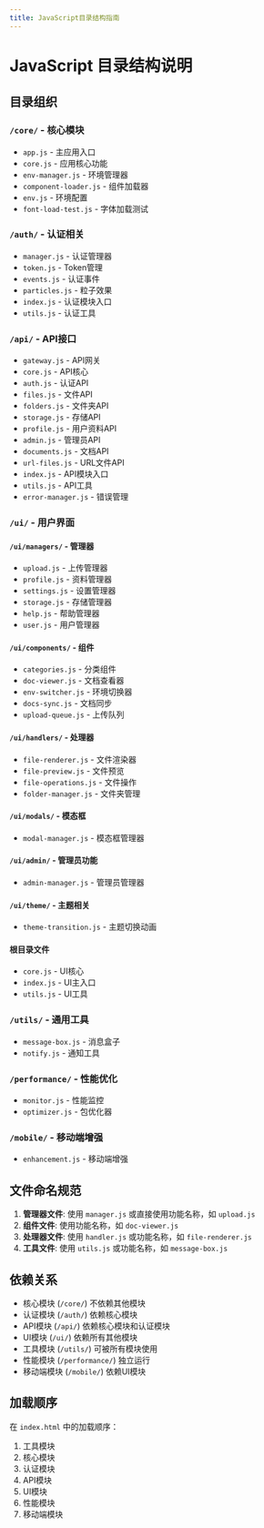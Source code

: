 ```yaml
---
title: JavaScript目录结构指南
---
```


# JavaScript 目录结构说明

## 目录组织

### `/core/` - 核心模块
- `app.js` - 主应用入口
- `core.js` - 应用核心功能
- `env-manager.js` - 环境管理器
- `component-loader.js` - 组件加载器
- `env.js` - 环境配置
- `font-load-test.js` - 字体加载测试

### `/auth/` - 认证相关
- `manager.js` - 认证管理器
- `token.js` - Token管理
- `events.js` - 认证事件
- `particles.js` - 粒子效果
- `index.js` - 认证模块入口
- `utils.js` - 认证工具

### `/api/` - API接口
- `gateway.js` - API网关
- `core.js` - API核心
- `auth.js` - 认证API
- `files.js` - 文件API
- `folders.js` - 文件夹API
- `storage.js` - 存储API
- `profile.js` - 用户资料API
- `admin.js` - 管理员API
- `documents.js` - 文档API
- `url-files.js` - URL文件API
- `index.js` - API模块入口
- `utils.js` - API工具
- `error-manager.js` - 错误管理

### `/ui/` - 用户界面
#### `/ui/managers/` - 管理器
- `upload.js` - 上传管理器
- `profile.js` - 资料管理器
- `settings.js` - 设置管理器
- `storage.js` - 存储管理器
- `help.js` - 帮助管理器
- `user.js` - 用户管理器

#### `/ui/components/` - 组件
- `categories.js` - 分类组件
- `doc-viewer.js` - 文档查看器
- `env-switcher.js` - 环境切换器
- `docs-sync.js` - 文档同步
- `upload-queue.js` - 上传队列

#### `/ui/handlers/` - 处理器
- `file-renderer.js` - 文件渲染器
- `file-preview.js` - 文件预览
- `file-operations.js` - 文件操作
- `folder-manager.js` - 文件夹管理

#### `/ui/modals/` - 模态框
- `modal-manager.js` - 模态框管理器

#### `/ui/admin/` - 管理员功能
- `admin-manager.js` - 管理员管理器

#### `/ui/theme/` - 主题相关
- `theme-transition.js` - 主题切换动画

#### 根目录文件
- `core.js` - UI核心
- `index.js` - UI主入口
- `utils.js` - UI工具

### `/utils/` - 通用工具
- `message-box.js` - 消息盒子
- `notify.js` - 通知工具

### `/performance/` - 性能优化
- `monitor.js` - 性能监控
- `optimizer.js` - 包优化器

### `/mobile/` - 移动端增强
- `enhancement.js` - 移动端增强

## 文件命名规范

1. **管理器文件**: 使用 `manager.js` 或直接使用功能名称，如 `upload.js`
2. **组件文件**: 使用功能名称，如 `doc-viewer.js`
3. **处理器文件**: 使用 `handler.js` 或功能名称，如 `file-renderer.js`
4. **工具文件**: 使用 `utils.js` 或功能名称，如 `message-box.js`

## 依赖关系

- 核心模块 (`/core/`) 不依赖其他模块
- 认证模块 (`/auth/`) 依赖核心模块
- API模块 (`/api/`) 依赖核心模块和认证模块
- UI模块 (`/ui/`) 依赖所有其他模块
- 工具模块 (`/utils/`) 可被所有模块使用
- 性能模块 (`/performance/`) 独立运行
- 移动端模块 (`/mobile/`) 依赖UI模块

## 加载顺序

在 `index.html` 中的加载顺序：
1. 工具模块
2. 核心模块
3. 认证模块
4. API模块
5. UI模块
6. 性能模块
7. 移动端模块